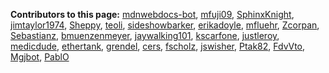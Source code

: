 **Contributors to this page:**
[mdnwebdocs-bot](/en-US/profiles/mdnwebdocs-bot),
[mfuji09](/en-US/profiles/mfuji09),
[SphinxKnight](/en-US/profiles/SphinxKnight),
[jimtaylor1974](/en-US/profiles/jimtaylor1974),
[Sheppy](/en-US/profiles/Sheppy), [teoli](/en-US/profiles/teoli),
[sideshowbarker](/en-US/profiles/sideshowbarker),
[erikadoyle](/en-US/profiles/erikadoyle),
[mfluehr](/en-US/profiles/mfluehr), [Zcorpan](/en-US/profiles/Zcorpan),
[Sebastianz](/en-US/profiles/Sebastianz),
[bmuenzenmeyer](/en-US/profiles/bmuenzenmeyer),
[jaywalking101](/en-US/profiles/jaywalking101),
[kscarfone](/en-US/profiles/kscarfone),
[justleroy](/en-US/profiles/justleroy),
[medicdude](/en-US/profiles/medicdude),
[ethertank](/en-US/profiles/ethertank),
[grendel](/en-US/profiles/grendel), [cers](/en-US/profiles/cers),
[fscholz](/en-US/profiles/fscholz),
[jswisher](/en-US/profiles/jswisher), [Ptak82](/en-US/profiles/Ptak82),
[FdvVto](/en-US/profiles/FdvVto), [Mgjbot](/en-US/profiles/Mgjbot),
[PablO](/en-US/profiles/PablO)
